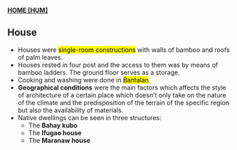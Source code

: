 **[HOME [HUM]](HUM101#^MID2CH7)**

## House
- Houses were <mark class="hltr-blue">single-room constructions</mark> with walls of bamboo and roofs of palm leaves.
- Houses rested in four post and the access to them was by means of bamboo ladders. The ground floor serves as a storage. 
- Cooking and washing were done in <mark class="hltr-blue">Bantalan</mark> 
- **Geographical conditions** were the main factors which affects the style of architecture of a certain place which doesn’t only take on the nature of the climate and the predisposition of the terrain of the specific region but also the availability of materials.
- Native dwellings can be seen in three structures:
	- The **Bahay kubo**
	- The **Ifugao house**
	- The **Maranaw house**